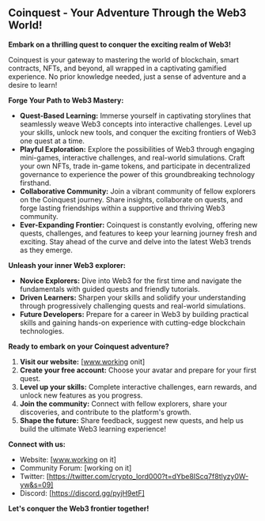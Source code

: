 ## Coinquest - Your Adventure Through the Web3 World!

**Embark on a thrilling quest to conquer the exciting realm of Web3!**

Coinquest is your gateway to mastering the world of blockchain, smart contracts, NFTs, and beyond, all wrapped in a captivating gamified experience. No prior knowledge needed, just a sense of adventure and a desire to learn!

**Forge Your Path to Web3 Mastery:**

* **Quest-Based Learning:** Immerse yourself in captivating storylines that seamlessly weave Web3 concepts into interactive challenges. Level up your skills, unlock new tools, and conquer the exciting frontiers of Web3 one quest at a time.
* **Playful Exploration:** Explore the possibilities of Web3 through engaging mini-games, interactive challenges, and real-world simulations. Craft your own NFTs, trade in-game tokens, and participate in decentralized governance to experience the power of this groundbreaking technology firsthand.
* **Collaborative Community:** Join a vibrant community of fellow explorers on the Coinquest journey. Share insights, collaborate on quests, and forge lasting friendships within a supportive and thriving Web3 community.
* **Ever-Expanding Frontier:** Coinquest is constantly evolving, offering new quests, challenges, and features to keep your learning journey fresh and exciting. Stay ahead of the curve and delve into the latest Web3 trends as they emerge.

**Unleash your inner Web3 explorer:**

* **Novice Explorers:** Dive into Web3 for the first time and navigate the fundamentals with guided quests and friendly tutorials.
* **Driven Learners:** Sharpen your skills and solidify your understanding through progressively challenging quests and real-world simulations.
* **Future Developers:** Prepare for a career in Web3 by building practical skills and gaining hands-on experience with cutting-edge blockchain technologies.

**Ready to embark on your Coinquest adventure?**

1. **Visit our website:** [www.working onit]
2. **Create your free account:** Choose your avatar and prepare for your first quest.
3. **Level up your skills:** Complete interactive challenges, earn rewards, and unlock new features as you progress.
4. **Join the community:** Connect with fellow explorers, share your discoveries, and contribute to the platform's growth.
5. **Shape the future:** Share feedback, suggest new quests, and help us build the ultimate Web3 learning experience!

**Connect with us:**

* Website: [www.working on it]
* Community Forum: [working on it]
* Twitter: [https://twitter.com/crypto_lord000?t=dYbe8IScq7f8tlyzy0W-yw&s=09]
* Discord: [https://discord.gg/pyjH9etF]

**Let's conquer the Web3 frontier together!**

